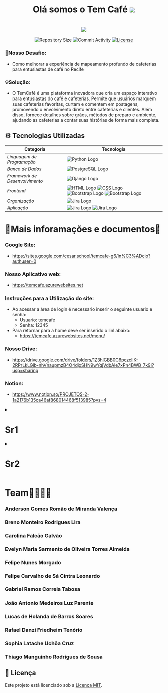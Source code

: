 <div align="center">
<h1>Olá somos o Tem Café <img src="https://github.com/FelipeNMorgado/Tem_cafe/assets/128396955/cb39bca4-1224-459f-8d18-11d9821f7db1" width="45px" /><h1/> 

</div>

<div align="center">
<img src="https://github.com/FelipeNMorgado/Tem_cafe/assets/128396955/abd115eb-d4d2-4655-95a7-ae46a129191d" width="600px" />
<p aling = "center">
 <img src="https://img.shields.io/github/repo-size/FelipeNMorgado/Tem_cafe?style=flat" alt="Repository Size"">
 <img src="https://img.shields.io/github/commit-activity/t/FelipeNMorgado/Tem_cafe?style=flat&logo=github" alt="Commit Activity" />
 <a href="LICENSE.md">
       <img src="https://img.shields.io/github/license/FelipeNMorgado/Tem_cafe?style=flat" alt="License" />
    </a>
</p>
</div>

### 🧱Nosso Desafio:
 + Como melhorar a experiência de mapeamento profundo de cafeterias para entusiastas de café no Recife

### 💡Solução:
 + O TemCafé é uma plataforma inovadora que cria um espaço interativo para entusiastas do café e cafeterias. Permite que usuários marquem suas cafeterias favoritas, curtam e comentem em postagens, promovendo o envolvimento direto entre cafeterias e clientes. Além disso, fornece detalhes sobre grãos, métodos de preparo e ambiente, ajudando as cafeterias a contar suas histórias de forma mais completa.
   
## ⚙ Tecnologias Utilizadas

| Categoria                   | Tecnologia                                                                           |
|-----------------------------|--------------------------------------------------------------------------------------|
| *Linguagem de Programação*  | <img src="https://img.shields.io/badge/Python-3776AB?style=for-the-badge&logo=python&logoColor=white" alt="Python Logo" style="border-radius: 5px;"> |
| *Banco de Dados*            | <img src="https://img.shields.io/badge/PostgreSQL-316192?style=for-the-badge&logo=postgresql&logoColor=white" alt="PostgreSQL Logo" style="border-radius: 5px;"> |
| *Framework de Desenvolvimento* | <img src="https://img.shields.io/badge/Django-092E20?style=for-the-badge&logo=django&logoColor=white" alt="Django Logo" style="border-radius: 5px;"> |
| *Frontend*                     | <img src="https://img.shields.io/badge/HTML-239120?style=for-the-badge&logo=html5&logoColor=white" alt="HTML Logo" style="border-radius: 5px;"> <img src="https://img.shields.io/badge/CSS-239120?&style=for-the-badge&logo=css3&logoColor=white" alt="CSS Logo" style="border-radius: 5px;"> <img src="https://img.shields.io/badge/Bootstrap-563D7C?style=for-the-badge&logo=bootstrap&logoColor=white" alt="Bootstrap Logo" style="border-radius: 5px;"> <img src="https://img.shields.io/badge/JavaScript-F7DF1E?style=for-the-badge&logo=javascript&logoColor=black" alt="Bootstrap Logo" style="border-radius: 5px;">|
| *Organização*                  | <img src="https://img.shields.io/badge/Jira-0052CC?style=for-the-badge&logo=Jira&logoColor=white" alt="Jira Logo" style="border-radius: 5px;"> |
|  *Aplicação*                  | <img src="https://img.shields.io/badge/Microsoft_Azure-0089D6?style=for-the-badge&logo=microsoft-azure&logoColor=white" alt="Jira Logo"> <img src="https://img.shields.io/badge/Google_chrome-4285F4?style=for-the-badge&logo=Google-chrome&logoColor=white" alt="Jira Logo">|

# 📖Mais inforamações e documentos📖

### Google Site:
 + https://sites.google.com/cesar.school/temcafe-g6/in%C3%ADcio?authuser=0
### Nosso Aplicativo web:
 + https://temcafe.azurewebsites.net
### Instruções para a Utilização do site:
  + Ao acessar a área de login é necessario inserir o seguinte usuario e senha:
     + Usuario: temcafe
     + Senha: 12345
  + Para retornar para a home deve ser inserido o linl abaixo:
     + https://temcafe.azurewebsites.net/menu/
### Nosso Drive:
 + https://drive.google.com/drive/folders/1Z3hlGBB0C6pczcIlK-2RPrLkLGib-nhVnaupmzB4O4djxSHN9wYqjVdbAie7xPn4BWB_7k9I?usp=sharing
### Notion:
 + https://www.notion.so/PROJETOS-2-1a2176b135ca46af868014468f513985?pvs=4
<details>
<summary><h1>Sr1</h1></summary>

 ### Pair Programming:
 + <a href="https://docs.google.com/document/d/1JNJjZWX-re2abIERAAeIxPRrnGnuVNt5ClwBKMpjqKc/edit#heading=h.owlmmn8nicl2">Relatorio</a>
<details>
<summary><h3>Diagramas de atividades:</h3></summary>
 <ul>
  <li><a href ="https://drive.google.com/file/d/1zS7Y4sQA3c6BzB9e04JUwWx_eB6KFhDN/view?usp=drive_link">Diagrama 1</a></li>
  <li><a href ="https://drive.google.com/file/d/1_ny3BA-YDYDpaOSNBf7ZHkaSLtvyjzX_/view?usp=drive_link">Diagrama 2</a></li>
  </ul>
</details>

 ### Apresentação Lo-Fi:
 + <a href ="https://youtu.be/nBQlBrqmrVo">https://youtu.be/nBQlBrqmrVo</a>

 ### Apresetação do Site:
 + <a href ="https://youtu.be/8zm7n0H4sss">https://youtu.be/8zm7n0H4sss</a>

### Jira:
 + https://cesar-team-o5u526dd.atlassian.net/jira/software/projects/TCC/boards/3 

 ### StoryBoard:
<div align="center">
  <img src="https://media.discordapp.net/attachments/1232770645176094740/1233184065004503102/image.png?ex=662c2ba8&is=662ada28&hm=79b64f7003f37ce610eb708a7939a87e003e9efb8a01fee921f0fb0d551139dc&=&format=webp&quality=lossless&width=1087&height=537"width="1000px">
  <img src="https://media.discordapp.net/attachments/1232770645176094740/1233184149737832521/image.png?ex=662c2bbc&is=662ada3c&hm=366c65c955ccbed2ed7ea1761d08985fa87d7dc0dc8038d24860efd2cfeb3e1a&=&format=webp&quality=lossless&width=825&height=418" width="1000px">
</div>

### BugTracker:
 <div align="center">
  <img src="https://github.com/FelipeNMorgado/Tem_cafe/assets/128396955/878d8b70-4e2e-4278-b541-6b9fcca75634"width="1000px">
</details>

<details>
<summary> <h1>Sr2</h1></summary>

 ### Pair Programming:
 + <a href="https://docs.google.com/document/d/1JNJjZWX-re2abIERAAeIxPRrnGnuVNt5ClwBKMpjqKc/edit#heading=h.owlmmn8nicl2">Relatorio</a>

<details>
<summary><h3>Diagramas de atividades:</h3></summary>
 <ul>
  <li><a href ="https://drive.google.com/file/d/1SUJpUWbX0W1tdbn1DEVQKGIAzLmHi-ZL/view?usp=drive_link">Diagrama Avalição</a></li>
  <li><a href ="https://drive.google.com/file/d/1PG_0uQl35dXUxnKxWZqNO44HXcNwez1M/view?usp=drive_link">Diagrama Edição de Perfil</a></li>
  <li><a href ="https://drive.google.com/file/d/1p0rntMsEvBeWFq690GdKhfi6KGzg2WHD/view?usp=drive_link">Diagrama Edição de Cafeteira</a></li>
  </ul>
</details>
<div align="center">
  <h3> Quadro do Jira </h3> 
  <img src="https://github.com/FelipeNMorgado/Tem_cafe/blob/main/Ctem_cafe/static/image.png">
  <img src="https://github.com/FelipeNMorgado/Tem_cafe/assets/150074307/616d25e1-4b40-48cf-981f-a1f424e3b8be">
 <h3> Backlog do Jira </h3> 
  <img src="https://github.com/FelipeNMorgado/Tem_cafe/blob/main/Ctem_cafe/static/image-backlog.png">
</div>
 
</details>


# Team👩‍👩‍👦‍👦
 ### Anderson Gomes Romão de Miranda Valença
 ### Breno Monteiro Rodrigues Lira
 ### Carolina Falcão Galvão
 ### Evelyn Maria Sarmento de Oliveira Torres Almeida 
 ### Felipe Nunes Morgado
 ### Felipe Carvalho de Sá Cintra Leonardo
 ### Gabriel Ramos Correia Tabosa
 ### João Antonio Medeiros Luz Parente
 ### Lucas de Holanda de Barros Soares
 ### Rafael Danzi Friedheim Tenório
 ### Sophia Latache Uchôa Cruz
 ### Thiago Manguinho Rodrigues de Sousa
</div>
 <h2> 📝 Licença</h2>

Este projeto está licenciado sob a [Licença MIT](LICENSE).


 
 


 


